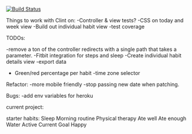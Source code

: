 [![Build Status](https://travis-ci.org/zacharycohn/finalproject.svg?branch=master)](https://travis-ci.org/zacharycohn/finalproject)

Things to work with Clint on: 
-Controller & view tests?
-CSS on today and week view
-Build out individual habit view
-test coverage

TODOs:

-remove a ton of the controller redirects with a single path that takes a parameter.
-Fitbit integration for steps and sleep
-Create individual habit details view
-export data
- Green/red percentage per habit
-time zone selector


Refactor:
-more mobile friendly
-stop passing new date when patching.




Bugs:
-add env variables for heroku

current project:





starter habits:
Sleep
Morning routine
Physical therapy
Ate well
Ate enough
Water
Active
Current Goal
Happy
